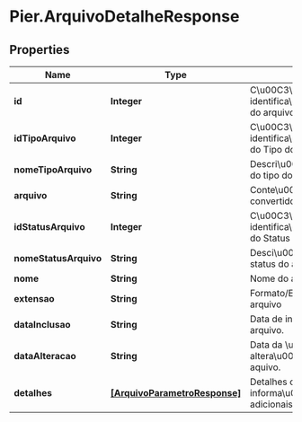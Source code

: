 # Pier.ArquivoDetalheResponse

## Properties
Name | Type | Description | Notes
------------ | ------------- | ------------- | -------------
**id** | **Integer** | C\u00C3\u00B3digo de identifica\u00C3\u00A7\u00C3\u00A3o do arquivo | [optional] 
**idTipoArquivo** | **Integer** | C\u00C3\u00B3digo de identifica\u00C3\u00A7\u00C3\u00A3o do Tipo do arquivo | [optional] 
**nomeTipoArquivo** | **String** | Descri\u00C3\u00A7\u00C3\u00A3o do tipo do arquivo | [optional] 
**arquivo** | **String** | Conte\u00C3\u00BAdo do arquivo convertido em Base 64 | [optional] 
**idStatusArquivo** | **Integer** | C\u00C3\u00B3digo de identifica\u00C3\u00A7\u00C3\u00A3o do Status do arquivo | [optional] 
**nomeStatusArquivo** | **String** | Desci\u00C3\u00A7\u00C3\u00A3o do status do arquivo | [optional] 
**nome** | **String** | Nome do arquivo | [optional] 
**extensao** | **String** | Formato/Extens\u00C3\u00A3o do arquivo | [optional] 
**dataInclusao** | **String** | Data de inclus\u00C3\u00A3o do arquivo. | [optional] 
**dataAlteracao** | **String** | Data da \u00C3\u00BAltima altera\u00C3\u00A7\u00C3\u00A3o do aquivo. | [optional] 
**detalhes** | [**[ArquivoParametroResponse]**](ArquivoParametroResponse.md) | Detalhes contendo informa\u00C3\u00A7\u00C3\u00B5es adicionais, relacionadas ao arquivo. | [optional] 


